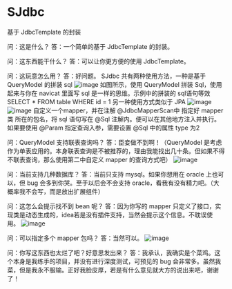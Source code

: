 # SJdbc
基于 JdbcTemplate 的封装

问：这是什么？ 
答：一个简单的基于 JdbcTemplate 的封装。

问：这东西能干什么？ 
答：可以让你更方便的使用 JdbcTemplate。

问：这玩意怎么用？ 
答：好问题。 
SJdbc 共有两种使用方法，一种是基于 QueryModel 的拼装 sql
![image](https://user-images.githubusercontent.com/53511645/222676442-593d5fda-4e33-4ac3-a0fc-ee8f0afcb33a.png)
如图所示，使用 QueryModel 拼装 Sql，使用起来与你在 navicat 里面写 sql 是一样的思维。示例中的拼装的 sql语句等效 SELECT * FROM table WHERE id = 1 
另一种使用方式类似于 JPA
![image](https://user-images.githubusercontent.com/53511645/222673096-1ae5a006-c999-4291-a655-ba3219f1c8bf.png)
![image](https://user-images.githubusercontent.com/53511645/222674157-b83b13d6-1e5a-41f2-ba1e-07d23add7c88.png)
自定义一个mapper，并在注解 @JdbcMapperScan中 指定好 mapper类 所在的包名，将 sql 语句写在 @Sql 注解内。便可以在其他地方注入并执行。如果要使用 @Param 指定查询入参，需要设置 @Sql 中的属性 type 为2

问：QueryModel 支持联表查询吗？ 
答：臣妾做不到啊！（QueryModel 是考虑作为单表应用的。本身联表查询是不被推荐的，理由我能找出几十条。但如果不得不联表查询，那么使用第二中自定义 mapper 的查询方式吧）
![image](https://user-images.githubusercontent.com/53511645/222674114-8731c376-c364-4a2d-a956-fbeca7afc28c.png)

问：当前支持几种数据库？ 
答：当前只支持 mysql。如果你想用在 oracle 上也可以，但 bug 会多到你哭。至于以后会不会支持 oracle，看我有没有精力吧。（大概率我不会写，而是放出扩展组件）

问：这怎么会提示找不到 bean 呢？
答：因为你写的 mapper 只定义了接口，实现类是动态生成的，idea若是没有插件支持，当然会提示这个信息。不耽误使用。
![image](https://user-images.githubusercontent.com/53511645/222679297-b008aa7b-41cf-44ef-b896-461b9f207f5a.png)

问：可以指定多个 mapper 包吗？
答：当然可以。
![image](https://user-images.githubusercontent.com/53511645/222679492-4c7577af-ecb1-4600-b179-134f49301a98.png)

问：你写这东西也太烂了吧？好意思发出来？ 
答：我承认，我确实是个菜鸡。这个本身是我练手的项目，并没有进行深度测试，可预见的 bug 会非常多。虽然我菜，但是我永不服输。正好我脸皮厚，若是有什么意见就大方的说出来吧，谢谢了！
